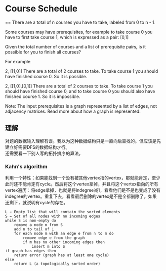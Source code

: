# Course Schedule
==
There are a total of n courses you have to take, labeled from 0 to n - 1.

Some courses may have prerequisites, for example to take course 0 you have to first take course 1, which is expressed as a pair: [0,1]

Given the total number of courses and a list of prerequisite pairs, is it possible for you to finish all courses?

For example:

2, [[1,0]]
There are a total of 2 courses to take. To take course 1 you should have finished course 0. So it is possible.

2, [[1,0],[0,1]]
There are a total of 2 courses to take. To take course 1 you should have finished course 0, and to take course 0 you should also have finished course 1. So it is impossible.

Note:
The input prerequisites is a graph represented by a list of edges, not adjacency matrices. Read more about how a graph is represented.

## 理解
对题的数据输入理解有误。我以为这种数据结构只是一直向后查找的。但应该是先建立好需要DFS的数据结构才行。<br>
还需要看一下别人写的拓扑排序的算法。

### Kahn's algorithm
利用一个特性：如果能找到一个没有被其他vertex指的vertex，那就能肯定，至少此时还不能肯定有cycle。然后将这个vertex拿掉，并且将这个vertex指向的所有vertex遍历：将edge拿掉，也就是将indegree减1，看看他们是不是也变成了没有indegree的vertex。重复下去，看看最后删除的vertex是不是全都删除了。如果还剩下，就说明有cycle的存在。
```
L ← Empty list that will contain the sorted elements
S ← Set of all nodes with no incoming edges
while S is non-empty do
    remove a node n from S
    add n to tail of L
    for each node m with an edge e from n to m do
        remove edge e from the graph
        if m has no other incoming edges then
            insert m into S
if graph has edges then
    return error (graph has at least one cycle)
else
    return L (a topologically sorted order)
```